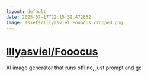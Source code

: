 ```yaml
---
layout: default
date: 2025-07-17T22:15:39.472852
image: assets/lllyasviel_Fooocus_cropped.png
---
```


# [lllyasviel/Fooocus](https://github.com/lllyasviel/Fooocus)

AI image generator that runs offline, just prompt and go
